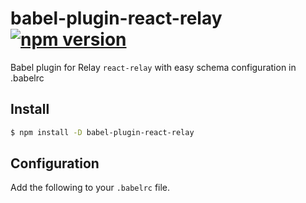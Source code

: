 # babel-plugin-react-relay [![npm version](https://badge.fury.io/js/babel-plugin-react-relay.svg)](https://badge.fury.io/js/babel-plugin-react-relay)
Babel plugin for Relay `react-relay` with easy schema configuration in .babelrc

## Install

```sh
$ npm install -D babel-plugin-react-relay
```

## Configuration

Add the following to your `.babelrc` file.

```json

```
